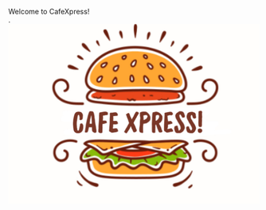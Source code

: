Welcome to CafeXpress!  
.  
![alt text](https://github.com/aashiyaaaa/CafeXpress/blob/main/CafeXpressLogo?raw=true)
